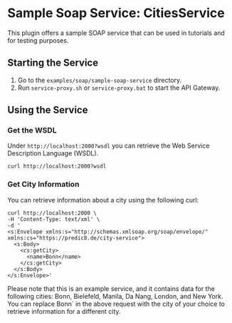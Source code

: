 # Sample Soap Service: CitiesService

This plugin offers a sample SOAP service that can be used in tutorials and for testing purposes.

## Starting the Service

1. Go to the `examples/soap/sample-soap-service` directory.
2. Run `service-proxy.sh` or `service-proxy.bat` to start the API Gateway.

## Using the Service 
### Get the WSDL

Under `http://localhost:2000?wsdl` you can retrieve the Web Service Description Language (WSDL).

`curl http://localhost:2000?wsdl`

### Get City Information
You can retrieve information about a city using the following curl:
```
curl http://localhost:2000 \
-H 'Content-Type: text/xml' \
-d '
<s:Envelope xmlns:s="http://schemas.xmlsoap.org/soap/envelope/" xmlns:cs="https://predic8.de/city-service">
  <s:Body>
    <cs:getCity>
      <name>Bonn</name>
    </cs:getCity>
  </s:Body>
</s:Envelope>'
``` 
Please note that this is an example service, and it contains data for the following cities: 
Bonn, Bielefeld, Manila, Da Nang, London, and New York. You can replace Bonn` 
in the above request with the city of your choice to retrieve information for a different city.